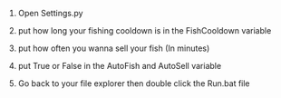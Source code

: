 1. Open Settings.py
 
2. put how long your fishing cooldown is in the FishCooldown variable
3. put how often you wanna sell your fish (In minutes)

4. put True or False in the AutoFish and AutoSell variable

5. Go back to your file explorer then double click the Run.bat file